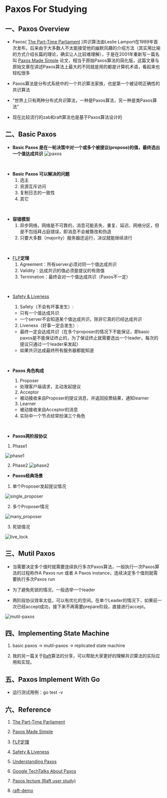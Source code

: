 # Paxos For Studying

## 一、Paxos Overview

* Paxos( [The Part-Time Parliament](http://lamport.azurewebsites.net/pubs/lamport-paxos.pdf) )共识算法由Leslie Lamport在1989年首次发布，后来由于大多数人不太能接受他的幽默风趣的介绍方法（其实用比喻的方式介绍长篇的理论，确实让人比较难理解），于是在2001年重新写一篇名叫 [Paxos Made Simple](http://lamport.azurewebsites.net/pubs/paxos-simple.pdf) 论文，相当于原始Paxos算法的简化版，这篇文章与原始文章在讲述Paxos算法上最大的不同就是用的都是计算机术语，看起来也轻松很多

* Paxos算法是分布式系统中的一个共识算法家族，也是第一个被证明正确性的共识算法

* "世界上只有两种分布式共识算法，一种是Paxos算法，另一种是类Paxos算法"

* 现在比较流行的zab和raft算法也是基于Paxos算法设计的

## 二、Basic Paxos

* **Basic Paxos 是在一轮决策中对一个或多个被提议(propose)的值，最终选出一个值达成共识**
![paxos](./images/paxos.png)
<br/>

* **Basic Paxos 可以解决的问题**
    1. 选主
    2. 资源互斥访问
    3. 复制日志的一致性
    4. 其它
<br/>

* **容错模型**
    1. 异步网络，网络是不可靠的，消息可能丢失、重复、延迟、网络分区，但是不包括拜占庭错误，即消息不会被篡改和伪造
    2. 只要大多数（majority）服务器还运行，决议就能继续进行
<br/>

* [FLP](https://groups.csail.mit.edu/tds/papers/Lynch/jacm85.pdf)**定理**
    1. Agreement：所有server必须对同一个值达成共识
    2. Validity：达成共识的值必须是提议的有效值
    3. Termination：最终会对一个值达成共识（Paxos不一定）
<br/>

* [Safety & Liveness](https://lrita.github.io/images/posts/distribution/safety-and-liveness-properties-a-survey.pdf)

    1. Safety（不会有坏事发生）:
    - 只有一个值达成共识
    - 一个server不会知道某个值达成共识，除非它真的已经达成共识

    2. Liveness（好事一定会发生）: 
    - 最终一定会达成共识（在多个proposer的情况下不能保证，即basic paxos是不能保证终止的，为了保证终止就需要选出一个leader，每次的提议只通过一个leader来发起）
    - 如果共识达成最终所有服务器都能知道
<br/>

* **Paxos 角色构成**

    1. Proposer
    - 处理客户端请求，主动发起提议
    2. Acceptor
    - 被动接收来自Proposer的提议消息，并返回投票结果，通知learner
    3. Learner
    - 被动接收来自Acceptor的消息
    4. 实际中一个节点经常扮演三个角色
<br/>

* **Paxos两阶段协议**

1. Phase1

![phase1](./images/phase1.png)

2. Phase2
![phase2](./images/phase2.png)

* **Paxos经典场景**

1. 单个Proposer发起提议情况

![single_proposer](./images/single_proposer.png)

2. 多个Proposer情况

![many_proposer](./images/many_proposer.png)

3. 死锁情况

![live_lock](./images/live_lock.png)

## 三、Mutil Paxos

* 当需要决定多个值时就需要连续执行多次Paxos算法，一般执行一次Paxos算法的过程称作A Paxos run 或者 A Paxos instance，连续决定多个值则就需要执行多次Paxos run

* 为了避免死锁的情况，一般选举一个leader

* 两阶段协议效率太低，可以有优化的空间。在单个Leader的情况下，如果前一次已经accept成功，接下来不再需要prepare阶段，直接进行accept。

![mutil-paxos](./images/mutil_paxos.png)

## 四、Implementing State Machine

1. basic paxos -> mutil-paxos -> replicated state machine

2. 我的另一篇关于[Raft](https://github.com/vision9527/raft-demo)算法的分享，可以帮助大家更好的理解共识算法的实际应用和实现。

## 五、Paxos Implement With Go

* 运行测试用例：go test -v

## 六、Reference

1. [The Part-Time Parliament](http://lamport.azurewebsites.net/pubs/lamport-paxos.pdf)

2. [Paxos Made Simple](http://lamport.azurewebsites.net/pubs/paxos-simple.pdf)

3. [FLP定理](https://groups.csail.mit.edu/tds/papers/Lynch/jacm85.pdf)

4. [Safety & Liveness](https://lrita.github.io/images/posts/distribution/safety-and-liveness-properties-a-survey.pdf)

5. [Understanding Paxos](https://www.cs.rutgers.edu/~pxk/417/notes/paxos.html)

6. [Google TechTalks About Paxos](https://www.youtube.com/watch?v=d7nAGI_NZPk)

7. [Paxos lecture (Raft user study)](https://www.youtube.com/watch?v=JEpsBg0AO6o)

8. [raft-demo](https://github.com/vision9527/raft-demo)

